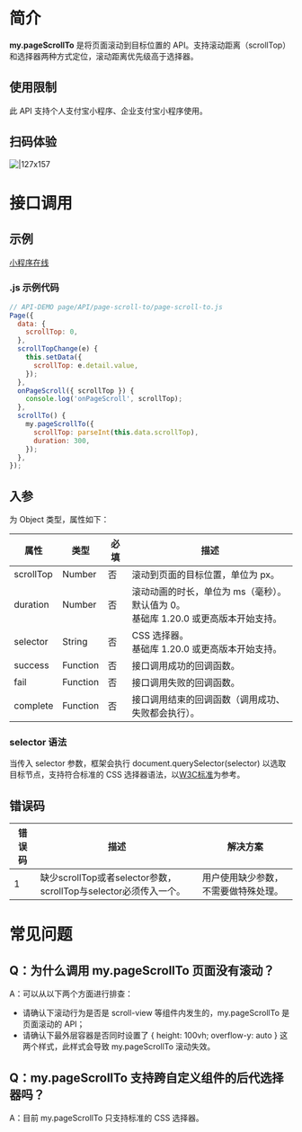 # 简介
**my.pageScrollTo** 是将页面滚动到目标位置的 API。支持滚动距离（scrollTop）和选择器两种方式定位，滚动距离优先级高于选择器。

## 使用限制
此 API 支持个人支付宝小程序、企业支付宝小程序使用。

## 扫码体验
![|127x157](https://gw.alipayobjects.com/zos/skylark-tools/public/files/fddf26af471fde54223b5c44dc7e772d.jpeg#align=left&display=inline&height=157&margin=%5Bobject%20Object%5D&originHeight=157&originWidth=127&status=done&style=none&width=127)

# 接口调用

## 示例

[小程序在线](https://opendocs.alipay.com/openbox/mini/opendocs/page-scroll-to?view=preview&defaultPage=pages/index/index&defaultOpenedFiles=pages/index/index&theme=light) 


### .js 示例代码
```javascript
// API-DEMO page/API/page-scroll-to/page-scroll-to.js
Page({
  data: {
    scrollTop: 0,
  },
  scrollTopChange(e) {
    this.setData({
      scrollTop: e.detail.value,
    });
  },
  onPageScroll({ scrollTop }) {
    console.log('onPageScroll', scrollTop);
  },
  scrollTo() {
    my.pageScrollTo({
      scrollTop: parseInt(this.data.scrollTop),
      duration: 300,
    });
  },
});
```

## 入参
为 Object  类型，属性如下：

| **属性** | **类型** | **必填** | **描述** |
| --- | --- | --- | --- |
| scrollTop | Number | 否 | 滚动到页面的目标位置，单位为 px。|
| duration | Number | 否 | 滚动动画的时长，单位为 ms（毫秒）。默认值为 0。<br />基础库 1.20.0 或更高版本开始支持。 |
| selector | String | 否 | CSS 选择器。<br />基础库 1.20.0 或更高版本开始支持。 |
| success | Function | 否 | 接口调用成功的回调函数。 |
| fail | Function | 否 | 接口调用失败的回调函数。 |
| complete | Function | 否 | 接口调用结束的回调函数（调用成功、失败都会执行）。 |

### selector 语法
当传入 selector 参数，框架会执行 document.querySelector(selector) 以选取目标节点，支持符合标准的 CSS 选择器语法，以[W3C标准](https://www.w3.org/TR/2022/WD-selectors-4-20220507/)为参考。

## 错误码
| **错误码** | **描述** | **解决方案** |
| --- | --- | --- |
| 1 | 缺少scrollTop或者selector参数，scrollTop与selector必须传入一个。 | 用户使用缺少参数，不需要做特殊处理。 |

# 常见问题

## Q：为什么调用 my.pageScrollTo 页面没有滚动？
A：可以从以下两个方面进行排查： 
   + 请确认下滚动行为是否是 scroll-view 等组件内发生的，my.pageScrollTo 是页面滚动的 API；
   + 请确认下最外层容器是否同时设置了 { height: 100vh; overflow-y: auto } 这两个样式，此样式会导致 my.pageScrollTo 滚动失效。

## Q：my.pageScrollTo 支持跨自定义组件的后代选择器吗？
A：目前 my.pageScrollTo 只支持标准的 CSS 选择器。

